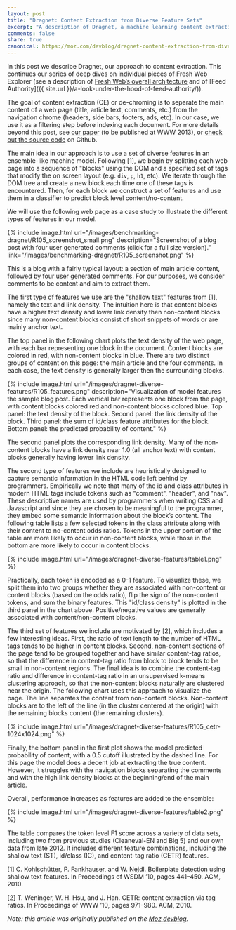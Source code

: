 ```yaml
---
layout: post
title: "Dragnet: Content Extraction from Diverse Feature Sets"
excerpt: "A description of Dragnet, a machine learning content extraction model using diverse feature sets."
comments: false
share: true
canonical: https://moz.com/devblog/dragnet-content-extraction-from-diverse-feature-sets/
---
```


In this post we describe Dragnet, our approach to content extraction. This continues our series of deep dives on individual pieces of
Fresh Web Explorer (see a description of
[Fresh Web’s overall architecture](https://moz.com/blog/behind-the-scenes-of-fresh-web-explorer) and of [Feed Authority]({{ site.url }}/a-look-under-the-hood-of-feed-authority/)).

The goal of content extraction (CE) or de-chroming is to separate the main content of a web page (title, article text, comments, etc.) from the navigation chrome (headers, side bars, footers, ads, etc). In our case, we use it as a filtering step before indexing each document. For more details beyond this post, see
[our paper](https://github.com/seomoz/dragnet/blob/master/dragnet_www2013.pdf?raw=true) (to be published at WWW 2013),
or [check out the source code](https://github.com/seomoz/dragnet/) on Github.

The main idea in our approach is to use a set of diverse features in an ensemble-like machine model.
Following [1], we begin by splitting each web page into a sequence of "blocks"
using the DOM and a specified set of tags that modify the on screen layout (e.g.
`div`, `p`, `h1`, etc). We iterate through the DOM tree and create a new block each time one of these tags is encountered. Then, for each block we construct a set of features and use them in a classifier to predict block level content/no-content.

We will use the following web page as a case study to illustrate the different types of features in our model.

{% include image.html 
url="/images/benchmarking-dragnet/R105_screenshot_small.png"
description="Screenshot of a blog post with four user generated comments (click for a full size version)."
link="/images/benchmarking-dragnet/R105_screenshot.png" %}

This is a blog with a fairly typical layout: a section of main article content, followed by four user generated comments. For our purposes, we consider comments to be content and aim to extract them.

The first type of features we use are the "shallow text" features from [1], namely the text and link density. The intuition here is that content blocks have a higher text density and lower link density then non-content blocks since many non-content blocks consist of short snippets of words or are mainly anchor text.

The top panel in the following chart plots the text density of the web page, with each bar representing one block in the document. Content blocks are colored in red, with non-content blocks in blue. There are two distinct groups of content on this page: the main article and the four comments. In each case, the text density is generally larger then the surrounding blocks.

{% include image.html 
url="/images/dragnet-diverse-features/R105_features.png"
description="Visualization of model features the sample blog post.
Each vertical bar represents one block from the page, with content blocks
colored red and non-content blocks colored blue.
Top panel: the text density of the block.  Second panel: the link density
of the block.  Third panel: the sum of id/class feature attributes
for the block.  Bottom panel: the predicted probability of content."
%}

The second panel plots the corresponding link density. Many of the non-content blocks have a link density near 1.0 (all anchor text) with content blocks generally having lower link density.

The second type of features we include are heuristically designed to capture semantic information in the HTML code left behind by programmers. Empirically we note that many of the id and class attributes in modern HTML tags include tokens
such as "comment", "header", and "nav". These descriptive names are used by
programmers when writing CSS and Javascript and since they are chosen to be meaningful to the programmer, they embed some semantic information about the block’s content. The following table lists a few selected tokens in the class attribute along with their content to no-content odds ratios. Tokens in the upper portion of the table are more likely to occur in non-content blocks, while those in the bottom are more likely to occur in content blocks.

{% include image.html 
url="/images/dragnet-diverse-features/table1.png"
%}

Practically, each token is encoded as a 0-1 feature. To visualize these, we split them into two groups whether they are associated with non-content or content blocks (based on the odds ratio), flip the sign of the non-content tokens, and sum the binary features. This "id/class density" is plotted in the third panel in the chart above. Positive/negative values are generally associated with content/non-content blocks.

The third set of features we include are motivated by [2], which includes a few interesting ideas. First, the ratio of text length to the number of HTML tags tends to be higher in content blocks. Second, non-content sections of the page tend to be grouped together and have similar content-tag ratios, so that the difference in content-tag ratio from block to block tends to be small in non-content regions. The final idea is to combine the content-tag ratio and difference in content-tag ratio in an unsupervised k-means clustering approach, so that the non-content blocks naturally are clustered near the origin.  The following chart uses this approach to visualize the page. The line separates the content from non-content blocks. Non-content blocks are to the left of the line (in the cluster centered at the origin) with the remaining blocks content (the remaining clusters).

{% include image.html 
url="/images/dragnet-diverse-features/R105_cetr-1024x1024.png"
%}


Finally, the bottom panel in the first plot shows the model predicted probability of content, with a 0.5 cutoff illustrated by the dashed line. For this page the model does a decent job at extracting the true content. However, it struggles with the navigation blocks separating the comments and with the high link density blocks at the beginning/end of the main article.

Overall, performance increases as features are added to the ensemble:

{% include image.html 
url="/images/dragnet-diverse-features/table2.png"
%}

The table compares the token level F1 score across a variety of data sets, including two from previous studies (Cleaneval-EN and Big 5) and our own data from late 2012. It includes different feature combinations, including the shallow text (ST), id/class (IC), and content-tag ratio (CETR) features.

[1] C. Kohlschütter, P. Fankhauser, and W. Nejdl. Boilerplate detection using shallow text features. In Proceedings of WSDM ’10, pages 441–450. ACM, 2010.

[2] T. Weninger, W. H. Hsu, and J. Han. CETR: content extraction via tag ratios. In Proceedings of WWW ’10, pages 971–980. ACM, 2010.

*Note: this article was originally published on the [Moz devblog](https://moz.com/devblog/dragnet-content-extraction-from-diverse-feature-sets/).*

